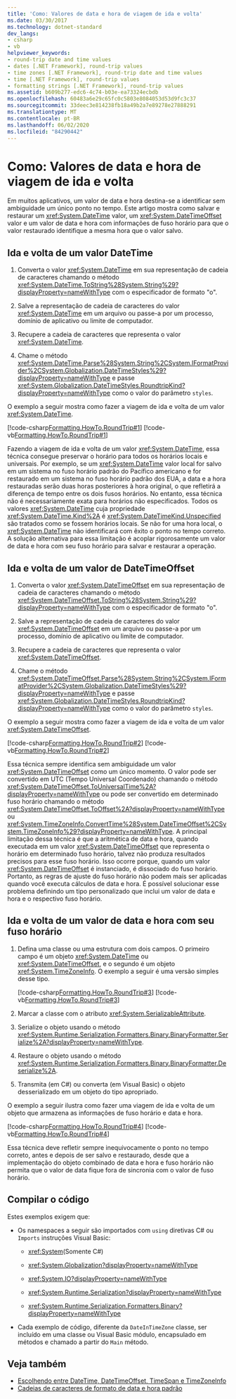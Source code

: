 ```yaml
---
title: 'Como: Valores de data e hora de viagem de ida e volta'
ms.date: 03/30/2017
ms.technology: dotnet-standard
dev_langs:
- csharp
- vb
helpviewer_keywords:
- round-trip date and time values
- dates [.NET Framework], round-trip values
- time zones [.NET Framework], round-trip date and time values
- time [.NET Framework], round-trip values
- formatting strings [.NET Framework], round-trip values
ms.assetid: b609b277-edc6-4c74-b03e-ea73324ecbdb
ms.openlocfilehash: 60483a6e29c65fc0c5803e8084053d53d9fc3c37
ms.sourcegitcommit: 33deec3e814238fb18a49b2a7e89278e27888291
ms.translationtype: MT
ms.contentlocale: pt-BR
ms.lasthandoff: 06/02/2020
ms.locfileid: "84290442"
---
```

# <a name="how-to-round-trip-date-and-time-values"></a>Como: Valores de data e hora de viagem de ida e volta

Em muitos aplicativos, um valor de data e hora destina-se a identificar sem ambiguidade um único ponto no tempo. Este artigo mostra como salvar e restaurar um <xref:System.DateTime> valor, um <xref:System.DateTimeOffset> valor e um valor de data e hora com informações de fuso horário para que o valor restaurado identifique a mesma hora que o valor salvo.

## <a name="round-trip-a-datetime-value"></a>Ida e volta de um valor DateTime

1. Converta o valor <xref:System.DateTime> em sua representação de cadeia de caracteres chamando o método <xref:System.DateTime.ToString%28System.String%29?displayProperty=nameWithType> com o especificador de formato "o".

2. Salve a representação de cadeia de caracteres do valor <xref:System.DateTime> em um arquivo ou passe-a por um processo, domínio de aplicativo ou limite de computador.

3. Recupere a cadeia de caracteres que representa o valor <xref:System.DateTime>.

4. Chame o método <xref:System.DateTime.Parse%28System.String%2CSystem.IFormatProvider%2CSystem.Globalization.DateTimeStyles%29?displayProperty=nameWithType> e passe <xref:System.Globalization.DateTimeStyles.RoundtripKind?displayProperty=nameWithType> como o valor do parâmetro `styles`.

O exemplo a seguir mostra como fazer a viagem de ida e volta de um valor <xref:System.DateTime>.

[!code-csharp[Formatting.HowTo.RoundTrip#1](../../../samples/snippets/csharp/VS_Snippets_CLR/Formatting.HowTo.RoundTrip/cs/RoundTrip.cs#1)]
[!code-vb[Formatting.HowTo.RoundTrip#1](../../../samples/snippets/visualbasic/VS_Snippets_CLR/Formatting.HowTo.RoundTrip/vb/RoundTrip.vb#1)]

Fazendo a viagem de ida e volta de um valor <xref:System.DateTime>, essa técnica consegue preservar o horário para todos os horários locais e universais. Por exemplo, se um <xref:System.DateTime> valor local for salvo em um sistema no fuso horário padrão do Pacífico americano e for restaurado em um sistema no fuso horário padrão dos EUA, a data e a hora restauradas serão duas horas posteriores à hora original, o que refletirá a diferença de tempo entre os dois fusos horários. No entanto, essa técnica não é necessariamente exata para horários não especificados. Todos os valores <xref:System.DateTime> cuja propriedade <xref:System.DateTime.Kind%2A> é <xref:System.DateTimeKind.Unspecified> são tratados como se fossem horários locais. Se não for uma hora local, o <xref:System.DateTime> não identificará com êxito o ponto no tempo correto. A solução alternativa para essa limitação é acoplar rigorosamente um valor de data e hora com seu fuso horário para salvar e restaurar a operação.

## <a name="round-trip-a-datetimeoffset-value"></a>Ida e volta de um valor de DateTimeOffset

1. Converta o valor <xref:System.DateTimeOffset> em sua representação de cadeia de caracteres chamando o método <xref:System.DateTimeOffset.ToString%28System.String%29?displayProperty=nameWithType> com o especificador de formato "o".

2. Salve a representação de cadeia de caracteres do valor <xref:System.DateTimeOffset> em um arquivo ou passe-a por um processo, domínio de aplicativo ou limite de computador.

3. Recupere a cadeia de caracteres que representa o valor <xref:System.DateTimeOffset>.

4. Chame o método <xref:System.DateTimeOffset.Parse%28System.String%2CSystem.IFormatProvider%2CSystem.Globalization.DateTimeStyles%29?displayProperty=nameWithType> e passe <xref:System.Globalization.DateTimeStyles.RoundtripKind?displayProperty=nameWithType> como o valor do parâmetro `styles`.

O exemplo a seguir mostra como fazer a viagem de ida e volta de um valor <xref:System.DateTimeOffset>.

[!code-csharp[Formatting.HowTo.RoundTrip#2](../../../samples/snippets/csharp/VS_Snippets_CLR/Formatting.HowTo.RoundTrip/cs/RoundTrip.cs#2)]
[!code-vb[Formatting.HowTo.RoundTrip#2](../../../samples/snippets/visualbasic/VS_Snippets_CLR/Formatting.HowTo.RoundTrip/vb/RoundTrip.vb#2)]

Essa técnica sempre identifica sem ambiguidade um valor <xref:System.DateTimeOffset> como um único momento. O valor pode ser convertido em UTC (Tempo Universal Coordenado) chamando o método <xref:System.DateTimeOffset.ToUniversalTime%2A?displayProperty=nameWithType> ou pode ser convertido em determinado fuso horário chamando o método <xref:System.DateTimeOffset.ToOffset%2A?displayProperty=nameWithType> ou <xref:System.TimeZoneInfo.ConvertTime%28System.DateTimeOffset%2CSystem.TimeZoneInfo%29?displayProperty=nameWithType>. A principal limitação dessa técnica é que a aritmética de data e hora, quando executada em um valor <xref:System.DateTimeOffset> que representa o horário em determinado fuso horário, talvez não produza resultados precisos para esse fuso horário. Isso ocorre porque, quando um valor <xref:System.DateTimeOffset> é instanciado, é dissociado do fuso horário. Portanto, as regras de ajuste do fuso horário não podem mais ser aplicadas quando você executa cálculos de data e hora. É possível solucionar esse problema definindo um tipo personalizado que inclui um valor de data e hora e o respectivo fuso horário.

## <a name="round-trip-a-date-and-time-value-with-its-time-zone"></a>Ida e volta de um valor de data e hora com seu fuso horário

1. Defina uma classe ou uma estrutura com dois campos. O primeiro campo é um objeto <xref:System.DateTime> ou <xref:System.DateTimeOffset>, e o segundo é um objeto <xref:System.TimeZoneInfo>. O exemplo a seguir é uma versão simples desse tipo.

    [!code-csharp[Formatting.HowTo.RoundTrip#3](../../../samples/snippets/csharp/VS_Snippets_CLR/Formatting.HowTo.RoundTrip/cs/RoundTrip.cs#3)]
    [!code-vb[Formatting.HowTo.RoundTrip#3](../../../samples/snippets/visualbasic/VS_Snippets_CLR/Formatting.HowTo.RoundTrip/vb/RoundTrip.vb#3)]

2. Marcar a classe com o atributo <xref:System.SerializableAttribute>.

3. Serialize o objeto usando o método <xref:System.Runtime.Serialization.Formatters.Binary.BinaryFormatter.Serialize%2A?displayProperty=nameWithType>.

4. Restaure o objeto usando o método <xref:System.Runtime.Serialization.Formatters.Binary.BinaryFormatter.Deserialize%2A>.

5. Transmita (em C#) ou converta (em Visual Basic) o objeto desserializado em um objeto do tipo apropriado.

O exemplo a seguir ilustra como fazer uma viagem de ida e volta de um objeto que armazena as informações de fuso horário e data e hora.

[!code-csharp[Formatting.HowTo.RoundTrip#4](../../../samples/snippets/csharp/VS_Snippets_CLR/Formatting.HowTo.RoundTrip/cs/RoundTrip.cs#4)]
[!code-vb[Formatting.HowTo.RoundTrip#4](../../../samples/snippets/visualbasic/VS_Snippets_CLR/Formatting.HowTo.RoundTrip/vb/RoundTrip.vb#4)]

Essa técnica deve refletir sempre inequivocamente o ponto no tempo correto, antes e depois de ser salvo e restaurado, desde que a implementação do objeto combinado de data e hora e fuso horário não permita que o valor de data fique fora de sincronia com o valor de fuso horário.

## <a name="compile-the-code"></a>Compilar o código

Estes exemplos exigem que:

- Os namespaces a seguir são importados com `using` diretivas C# ou `Imports` instruções Visual Basic:

  - <xref:System>(Somente C#)

  - <xref:System.Globalization?displayProperty=nameWithType>

  - <xref:System.IO?displayProperty=nameWithType>

  - <xref:System.Runtime.Serialization?displayProperty=nameWithType>

  - <xref:System.Runtime.Serialization.Formatters.Binary?displayProperty=nameWithType>

- Cada exemplo de código, diferente da `DateInTimeZone` classe, ser incluído em uma classe ou Visual Basic módulo, encapsulado em métodos e chamado a partir do `Main` método.

## <a name="see-also"></a>Veja também

- [Escolhendo entre DateTime, DateTimeOffset, TimeSpan e TimeZoneInfo](../datetime/choosing-between-datetime.md)
- [Cadeias de caracteres de formato de data e hora padrão](standard-date-and-time-format-strings.md)
